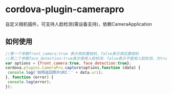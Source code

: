 # cordova-plugin-camerapro
 自定义相机插件，可支持人脸检测(需设备支持)，依赖CameraApplication
 
## 如何使用
 ```javascript
//第一个参数front_camera:true 表示用前置相机，false表示用后置相机
//第二个参数face_detection:true表示使用人脸检测，false表示不使用人脸检测，为true时必须检测到人脸后才能点击拍照，如果设备不支持人脸检测，则也能拍照
var options = {front_camera:true, face_detection:true};
cordova.plugins.CameraPro.capture(options,function (data) {
  console.log('拍照返回照片URI：' + data.uri);
}, function (error) {
  console.log(error);
});
 
```
 
